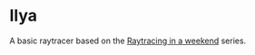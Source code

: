 # Ilya

A basic raytracer based on the [Raytracing in a weekend](https://raytracing.github.io/) series.
